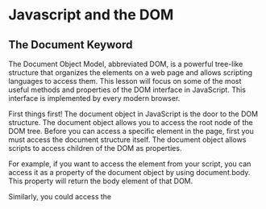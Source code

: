 # Javascript and the DOM




## The Document Keyword

The Document Object Model, abbreviated DOM, is a powerful tree-like structure that organizes the elements on a web page and allows scripting languages to access them. This lesson will focus on some of the most useful methods and properties of the DOM interface in JavaScript. This interface is implemented by every modern browser.

First things first! The document object in JavaScript is the door to the DOM structure. The document object allows you to access the root node of the DOM tree. Before you can access a specific element in the page, first you must access the document structure itself. The document object allows scripts to access children of the DOM as properties.

For example, if you want to access the <body> element from your script, you can access it as a property of the document object by using document.body. This property will return the body element of that DOM.

Similarly, you could access the <title> element with the .title property. Here is a comprehensive list of all document properties.





## Tweak an Element

When using the DOM in your script to access an HTML element, whether it’s an <li> element or the entire <body> element, you also have access to all of that element’s properties.

This includes the ability to modify the contents of the element as well as its attributes and properties, which can range from modifying the text inside a <p> element to assigning a new background color to a <div>. For example, the .innerHTML property allows you to access and set the contents of an element.

Let’s take a look at how we can reassign the contents of the <body> element to the text 'The cat loves the dog':

document.body.innerHTML = 'The cat loves the dog.';

The .innerHTML property can also add any valid HTML elements. The following example replaces the contents of the <body> element by assigning an <h2> element as a child inside the <body> element:

document.body.innerHTML = '<h2>This is a heading</h2>'; 



1. Use the .innerHTML property to modify the content of the <body> element to display an <h1> heading with the text 'This is now the heading of the body element'.

```javascript
document.body.innerHTML = '<h1>This is now the heading of the body element</h1>';
```




## Select and Modify Elements

In the previous exercise, we accessed the <body> element with the document keyword!

What if we wanted to select a specific element besides the entire <body> element? The DOM interface allows us to access a specific element with CSS selectors.

CSS selectors define the elements to which a set of CSS rules apply, but we can also use these same selectors to access DOM elements with JavaScript! Selectors can include a tag name, a class, or an ID.

The .querySelector() method allows us to specify a CSS selector as a string and returns the first element that matches that selector. The following code would return the first paragraph in the document.

document.querySelector('p');

Along with .querySelector(), JavaScript has more targeted methods that select elements based on their class, id, or tag name.

For example, if you want to access an element directly by its id, you can use the aptly named .getElementById() method:

document.getElementById('bio').innerHTML = 'The description';

In this example, we’ve selected the element with an ID of 'bio' and set its .innerHTML to the text 'The description'. Notice that the ID is passed as a string, wrapped in quotation marks (' ').

There are also the .getElementsByClassName() and .getElementsByTagName() methods which return an array of elements, instead of just one element. You can use bracket notation to access individual elements of an array:

// Set first element of .student class as 'Not yet registered'
document.getElementsByClassName('student')[0].innerHTML = 'Not yet registered';
 
// Set second <li> tag as 'Cedric Diggory'
document.getElementsByTagName('li')[1].innerHTML = 'Cedric Diggory`;

In the above example code, the first element with the 'student' class and the second <li> element have had their inner HTML changed.




1. Use the .querySelector() method to select the first 'h1' element. Access that element’s .innerHTML property to change the h1 title to 'Most popular Harry Potter characters'.

```javascript
document.querySelector('h1').innerHTML = 'Most popular Harry Potter characters';
```

2. Use the .getElementById() method to access the element with an ID of 'fourth'. Set that element’s inner HTML to read 'Professor Snape'.

```javascript
document.getElementById('fourth').innerHTML = 'Professor Snape';
```

3. Use the .getElementsByClassName() method to access the first element with the class name of 'slytherin'. Replace that element’s inner HTML with the text 'Salazar Slytherin'. 

```javascript
document.getElementsByClassName('slytherin')[0].innerHTML = 'Salazar Slytherin';
```

4. Use the .getElementsByTagName() method to access the first element with the <li> tag. Access that element’s .innerHTML to replace the content to read 'Dobby'. 

```javascript
document.getElementsByTagName('li')[0].innerHTML = 'Dobby';
```




## Style an Element

Another way to modify an element is by changing its CSS style. The .style property of a DOM element provides access to the inline style of that HTML tag.

The syntax follows an element.style.property format, with the property representing a CSS property. For example, the following code selects the first element with a class of blue and assigns blue as the background-color:

let blueElement = document.querySelector('.blue');
blueElement.style.backgroundColor = 'blue';

Unlike CSS, the DOM .style property does not implement a hyphen such as background-color, but rather camel case notation, backgroundColor. Check out this MDN reference page to see a list of how CSS properties are converted into JavaScript.

The following chaining syntax would also work:

document.querySelector('.blue').style.fontFamily = 'Roboto';




1. Style the backgroundColor of the <body> element in the blog post to '#201F2E' to match the Codecademy text editor.

```javascript
document.querySelector('body').style.backgroundColor = '#201F2E';
```


2. Next, change the font family of the element with the heading class to 'Roboto'.

```javascript
document.querySelector('.heading').style.fontFamily = 'Roboto';
```




## Traversing the DOM

Let’s recap the parent and children relationship in the DOM hierarchy. A parent node is any node that is a direct ancestor of another node. A child node is a direct descendant of another node, called the parent node.

These relationships follow the nested structure of the HTML code. Elements nested within one HTML element are children of that parent element.

Each element has a .parentNode and .children property. The .parentNode property returns the parent of the specified element in the DOM hierarchy. Note that the document element is the root node so its .parentNode property will return null. The .children property returns an array of the specified element’s children. If the element does not have any children, it will return null.

<ul id='groceries'>
  <li id='must-have'>Toilet Paper</li>
  <li>Apples</li>
  <li>Chocolate</li>
  <li>Dumplings</li>
</ul>

In the HTML code above, we have an <ul> element with the ID of groceries with four <li> elements inside.

let parentElement = document.getElementById('must-have').parentNode; // returns <ul> element
let childElements = document.getElementById('groceries').children; // returns an array of <li> elements

Here, the parentElement variable stores the .parentNode of the <li> element with the ID of must-have, which will be the <ul> element with the ID of groceries. The childElements variable is set to the children of the <ul> element with the ID of groceries, which will be an array of four <li> elements.





1. First, create a variable called first and set it to the first child of the document body.

Then, set the inner HTML of the first element to 'BROWN BEARS ARE AWESOME!'. Take a moment to note which element has been modified.

```javascript
const first = document.body.children[0];
first.innerHTML = 'BROWN BEARS ARE AWESOME!';
```

2. Use the .parentNode property to access the parent element of the variable first and modify its .style.backgroundColor to 'beige'.

Take a moment to notice the change in the web page.

```javascript
//this will change the background color of the parent node of the first variable (h1). The parent node of the H1 is the body tag. 
first.parentNode.style.backgroundColor = 'beige';
```





## Create and Insert Elements

Just as the DOM allows scripts to modify existing elements, it also allows for the creation of new ones.

The .createElement() method creates a new element based on the specified tag name passed into it as an argument. However, it does not append it to the document. It creates an empty element with no inner HTML.

let paragraph = document.createElement('p');

In the example code above, the .createElement() method takes 'p' as its argument which creates an empty <p> element and stores it as the paragraph variable.

We can assign values to the properties of the newly created element like how we’ve done previously with existing elements.

paragraph.id = 'info'; 
paragraph.innerHTML = 'The text inside the paragraph';

Above, we use the .id property to assign 'info' as ID and the .innerHTML property to set 'The text inside the paragraph' as the content of the <p> element.

In order to create an element and add it to the web page, you must assign it to be the child of an element that already exists on the DOM, referred to as the parent element. We call this process appending. The .appendChild() method will add a child element as the parent element’s last child node. The following code appends the <p> element stored in the paragraph variable to the document body.

document.body.appendChild(paragraph);

The .appendChild() method does not replace the content inside of the parent, in this case, body. Rather, it appends the new element as the last child of that parent.





1. Create a <li> element using the .createElement() method and save it in a variable called newAttraction. 

```javascript
const newAttraction = document.createElement('li');
```

2. On the following line, assign the newAttraction element an id of 'vespa'. 

```javascript
newAttraction.id = 'vespa';
```

3. Next, assign the newAttraction element the text 'Rent a Vespa' as its inner HTML. 

```javascript
newAttraction.innerHTML = 'Rent a Vespa';
```

4. Lastly, append the newAttraction element to the list of top attractions with the ID of italy-attractions. 

```javascript
document.getElementById('italy-attractions').appendChild(newAttraction);
```




## Remove an Element

In addition to modifying or creating an element from scratch, the DOM also allows for the removal of an element. The .removeChild() method removes a specified child from a parent.

let paragraph = document.querySelector('p');
document.body.removeChild(paragraph);

In the above example code, the .querySelector() method returns the first paragraph in the document. Then, the paragraph element is passed as an argument of the .removeChild() method chained to the parent of the paragraph—document.body. This removes the first paragraph from the document body.

If you want to hide an element rather than completely deleting it, the .hidden property allows you to hide it by setting the property as true or false:

document.getElementById('sign').hidden = true;

The code above did not remove the element with ID of 'sign' from the DOM but rather, hid it.




1. First, save the element with the ID of vespa as a variable named elementToRemove.

```javascript
let elementToRemove = document.getElementById('vespa');
```

2. The elementToRemove element is a child of the list of top attractions with the ID of italy-attractions.

Remove the elementToRemove element from its parent.

```javascript
document.getElementById('italy-attractions').removeChild(elementToRemove);
```




## Add Click Interactivity

You can add interactivity to DOM elements by assigning a function to run based on an event. Events can include anything from a click to a user mousing over an element. We will learn more about events in the upcoming DOM Events with JavaScript lesson. For now, let’s take a look at how to modify an element when a click event happens.

The .onclick property allows you to assign a function to run on when a click event happens on an element:

let element = document.querySelector('button');
 
element.onclick = function() { 
  element.style.backgroundColor = 'blue' 
};

You can also assign the .onclick property to a function by name:

let element = document.querySelector('button');
 
function turnBlue() {
   element.style.backgroundColor = 'blue';
}
 
element.onclick = turnBlue;

In the above example code, when the <button> element detects a click event, the backgroundColor will change to 'blue'.





```javascript
let element = document.querySelector('button');

function turnButtonRed(){
  // Add code to turn button red
  element.style.backgroundColor = 'red';
  element.style.color = 'white';
  element.innerHTML = 'Red Button';
}

element.onclick = turnButtonRed;
```




## Review

In this lesson, you manipulated a webpage structure by leveraging the Document Object Model (DOM) interface in JavaScript.

Let’s review what we learned:

    The document keyword grants access to the root of the DOM in JavaScript.
    The DOM Interface allows you to select a specific element with CSS selectors by using the .querySelector() method.
    You can access an element directly by its ID with the .getElementById() method which returns a single element.
    You can access an array of elements with the .getElementsByClassName() and .getElementsByTagName() methods, then call a single element by referencing its placement in the array.
    The .innerHTML and .style properties allow you to modify an element by changing its contents or style respectively.
    You can create, append, and remove elements by using the .createElement(),.appendChild() and .removeChild() methods respectively.
    The .onclick property can add interactivity to a DOM element based on a click event.
    The .children property returns a list of an element’s children and the .parentNode property returns the element’s closest connected node in the direction towards the root.


Walk through on adding JS to a static website

https://www.codecademy.com/journeys/full-stack-engineer/paths/fscj-22-building-interactive-websites/tracks/fscj-22-building-interactive-websites/modules/wdcp-22-javascript-and-the-dom-56951714-b66d-4898-88b7-8f4696ed549f/videos/create-a-javascript-website 